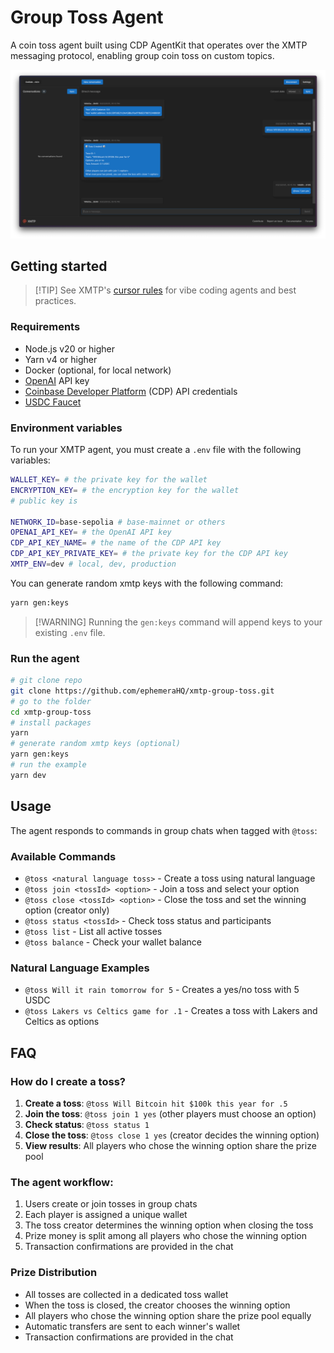 # Group Toss Agent

A coin toss agent built using CDP AgentKit that operates over the XMTP messaging
protocol, enabling group coin toss on custom topics.

![](./screenshot.png)

## Getting started

> [!TIP] See XMTP's [cursor rules](/.cursor/README.md) for vibe coding agents
> and best practices.

### Requirements

- Node.js v20 or higher
- Yarn v4 or higher
- Docker (optional, for local network)
- [OpenAI](https://platform.openai.com/api-keys) API key
- [Coinbase Developer Platform](https://portal.cdp.coinbase.com) (CDP) API
  credentials
- [USDC Faucet](https://faucet.circle.com/)

### Environment variables

To run your XMTP agent, you must create a `.env` file with the following
variables:

```bash
WALLET_KEY= # the private key for the wallet
ENCRYPTION_KEY= # the encryption key for the wallet
# public key is

NETWORK_ID=base-sepolia # base-mainnet or others
OPENAI_API_KEY= # the OpenAI API key
CDP_API_KEY_NAME= # the name of the CDP API key
CDP_API_KEY_PRIVATE_KEY= # the private key for the CDP API key
XMTP_ENV=dev # local, dev, production
```

You can generate random xmtp keys with the following command:

```bash
yarn gen:keys
```

> [!WARNING] Running the `gen:keys` command will append keys to your existing
> `.env` file.

### Run the agent

```bash
# git clone repo
git clone https://github.com/ephemeraHQ/xmtp-group-toss.git
# go to the folder
cd xmtp-group-toss
# install packages
yarn
# generate random xmtp keys (optional)
yarn gen:keys
# run the example
yarn dev
```

## Usage

The agent responds to commands in group chats when tagged with `@toss`:

### Available Commands

- `@toss <natural language toss>` - Create a toss using natural language
- `@toss join <tossId> <option>` - Join a toss and select your option
- `@toss close <tossId> <option>` - Close the toss and set the winning option
  (creator only)
- `@toss status <tossId>` - Check toss status and participants
- `@toss list` - List all active tosses
- `@toss balance` - Check your wallet balance

### Natural Language Examples

- `@toss Will it rain tomorrow for 5` - Creates a yes/no toss with 5 USDC
- `@toss Lakers vs Celtics game for .1` - Creates a toss with Lakers and Celtics
  as options

## FAQ

### How do I create a toss?

1. **Create a toss**: `@toss Will Bitcoin hit $100k this year for .5`
2. **Join the toss**: `@toss join 1 yes` (other players must choose an option)
3. **Check status**: `@toss status 1`
4. **Close the toss**: `@toss close 1 yes` (creator decides the winning option)
5. **View results**: All players who chose the winning option share the prize
   pool

### The agent workflow:

1. Users create or join tosses in group chats
2. Each player is assigned a unique wallet
3. The toss creator determines the winning option when closing the toss
4. Prize money is split among all players who chose the winning option
5. Transaction confirmations are provided in the chat

### Prize Distribution

- All tosses are collected in a dedicated toss wallet
- When the toss is closed, the creator chooses the winning option
- All players who chose the winning option share the prize pool equally
- Automatic transfers are sent to each winner's wallet
- Transaction confirmations are provided in the chat
